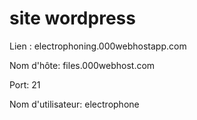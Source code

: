 # site wordpress

Lien : electrophoning.000webhostapp.com

Nom d'hôte: files.000webhost.com

Port: 21

Nom d'utilisateur: electrophone
